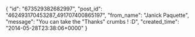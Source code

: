  {
   "id": "673529382682997",
   "post_id": "462493170453287_491707400865197",
   "from_name": "Janick Paquette",
   "message": "You can take the \"Thanks\" crumbs ! :D",
   "created_time": "2014-05-28T23:38:06+0000"
 }

